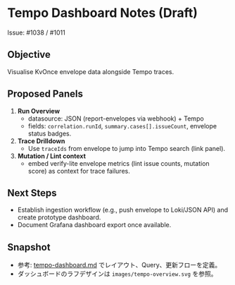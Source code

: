 # Tempo Dashboard Notes (Draft)

Issue: #1038 / #1011

## Objective
Visualise KvOnce envelope data alongside Tempo traces.

## Proposed Panels
1. **Run Overview**
   - datasource: JSON (report-envelopes via webhook) + Tempo
   - fields: `correlation.runId`, `summary.cases[].issueCount`, envelope status badges.
2. **Trace Drilldown**
   - Use `traceIds` from envelope to jump into Tempo search (link panel).
3. **Mutation / Lint context**
   - embed verify-lite envelope metrics (lint issue counts, mutation score) as context for trace failures.

## Next Steps
- Establish ingestion workflow (e.g., push envelope to Loki/JSON API) and create prototype dashboard.
- Document Grafana dashboard export once available.

## Snapshot
- 参考: [tempo-dashboard.md](./tempo-dashboard.md) でレイアウト、Query、更新フローを定義。
- ダッシュボードのラフデザインは `images/tempo-overview.svg` を参照。
